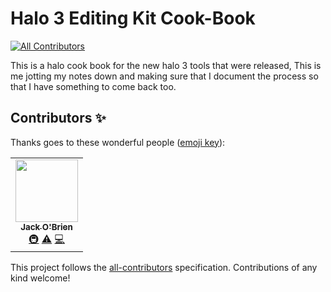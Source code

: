 # Halo 3 Editing Kit Cook-Book
<!-- ALL-CONTRIBUTORS-BADGE:START - Do not remove or modify this section -->
[![All Contributors](https://img.shields.io/badge/all_contributors-1-orange.svg?style=flat-square)](#contributors-)
<!-- ALL-CONTRIBUTORS-BADGE:END -->

This is a halo cook book for the new halo 3 tools that were released, This is me jotting my notes down and making sure that I document the process so that I have something to come back too.

## Contributors ✨

Thanks goes to these wonderful people ([emoji key](https://allcontributors.org/docs/en/emoji-key)):

<!-- ALL-CONTRIBUTORS-LIST:START - Do not remove or modify this section -->
<!-- prettier-ignore-start -->
<!-- markdownlint-disable -->
<table>
  <tr>
    <td align="center"><a href="https://parduseidolon.github.io/"><img src="https://avatars.githubusercontent.com/u/38515818?v=4?s=100" width="100px;" alt=""/><br /><sub><b>Jack O'Brien</b></sub></a><br /><a href="#infra-PardusEidolon" title="Infrastructure (Hosting, Build-Tools, etc)">🚇</a> <a href="https://github.com/PardusEidolon/Halo-Editing-Kit-Cookbook/commits?author=PardusEidolon" title="Tests">⚠️</a> <a href="https://github.com/PardusEidolon/Halo-Editing-Kit-Cookbook/commits?author=PardusEidolon" title="Code">💻</a></td>
  </tr>
</table>

<!-- markdownlint-restore -->
<!-- prettier-ignore-end -->

<!-- ALL-CONTRIBUTORS-LIST:END -->

This project follows the [all-contributors](https://github.com/all-contributors/all-contributors) specification. Contributions of any kind welcome!